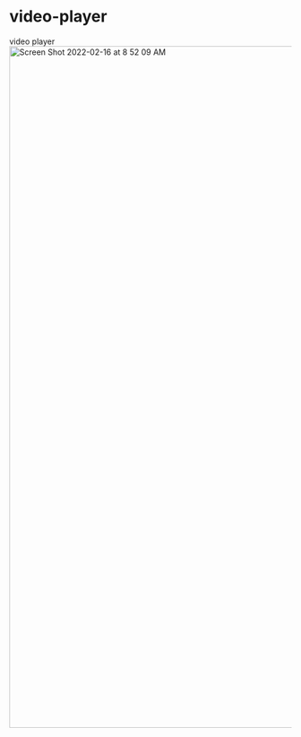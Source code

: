 # video-player
video player
<img width="1215" alt="Screen Shot 2022-02-16 at 8 52 09 AM" src="https://user-images.githubusercontent.com/65924250/154169580-24bc7209-31cc-48af-af2c-3c3dd947e188.png">

